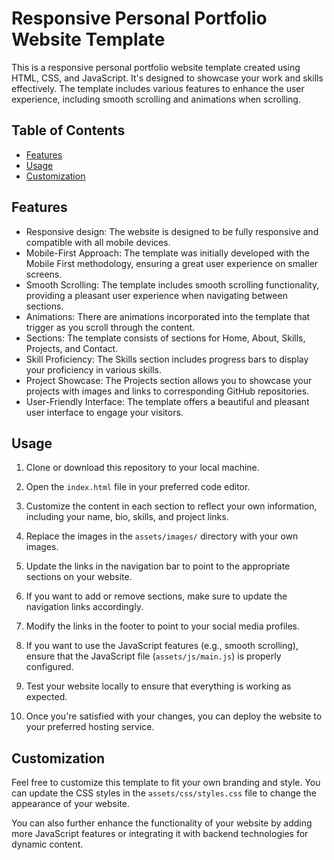 # Responsive Personal Portfolio Website Template

This is a responsive personal portfolio website template created using HTML, CSS, and JavaScript. It's designed to showcase your work and skills effectively. The template includes various features to enhance the user experience, including smooth scrolling and animations when scrolling.

## Table of Contents

- [Features](#features)
- [Usage](#usage)
- [Customization](#customization)

## Features

- Responsive design: The website is designed to be fully responsive and compatible with all mobile devices.
- Mobile-First Approach: The template was initially developed with the Mobile First methodology, ensuring a great user experience on smaller screens.
- Smooth Scrolling: The template includes smooth scrolling functionality, providing a pleasant user experience when navigating between sections.
- Animations: There are animations incorporated into the template that trigger as you scroll through the content.
- Sections: The template consists of sections for Home, About, Skills, Projects, and Contact.
- Skill Proficiency: The Skills section includes progress bars to display your proficiency in various skills.
- Project Showcase: The Projects section allows you to showcase your projects with images and links to corresponding GitHub repositories.
- User-Friendly Interface: The template offers a beautiful and pleasant user interface to engage your visitors.

## Usage

1. Clone or download this repository to your local machine.

2. Open the `index.html` file in your preferred code editor.

3. Customize the content in each section to reflect your own information, including your name, bio, skills, and project links.

4. Replace the images in the `assets/images/` directory with your own images.

5. Update the links in the navigation bar to point to the appropriate sections on your website.

6. If you want to add or remove sections, make sure to update the navigation links accordingly.

7. Modify the links in the footer to point to your social media profiles.

8. If you want to use the JavaScript features (e.g., smooth scrolling), ensure that the JavaScript file (`assets/js/main.js`) is properly configured.

9. Test your website locally to ensure that everything is working as expected.

10. Once you're satisfied with your changes, you can deploy the website to your preferred hosting service.

## Customization

Feel free to customize this template to fit your own branding and style. You can update the CSS styles in the `assets/css/styles.css` file to change the appearance of your website.

You can also further enhance the functionality of your website by adding more JavaScript features or integrating it with backend technologies for dynamic content.
